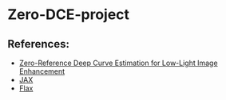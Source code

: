 # Zero-DCE-project


## References:
  - [Zero-Reference Deep Curve Estimation for Low-Light Image Enhancement](https://arxiv.org/pdf/2001.06826.pdf)
  - [JAX](https://jax.readthedocs.io)
  - [Flax](https://flax.readthedocs.io)
